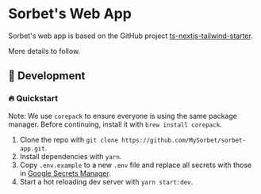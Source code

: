 # Sorbet's Web App

Sorbet's web app is based on the GitHub project [ts-nextjs-tailwind-starter](https://github.com/theodorusclarence/ts-nextjs-tailwind-starter/).

More details to follow.

## 🔨 Development

### 🔥 Quickstart

Note: We use `corepack` to ensure everyone is using the same package manager. Before continuing, install it with `brew install corepack`.

1. Clone the repo with `git clone https://github.com/MySorbet/sorbet-app.git`.
2. Install dependencies with `yarn`.
3. Copy `.env.example` to a new `.env` file and replace all secrets with those in [Google Secrets Manager](https://console.cloud.google.com/security/secret-manager?project=sorbet-production).
4. Start a hot reloading dev server with `yarn start:dev`.
